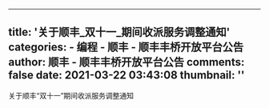 
---
title: '关于顺丰_双十一_期间收派服务调整通知'
categories: 
    - 编程
    - 顺丰 - 顺丰丰桥开放平台公告
author: 顺丰 - 顺丰丰桥开放平台公告
comments: false
date: 2021-03-22 03:43:08
thumbnail: ''
---

<div>   
关于顺丰“双十一”期间收派服务调整通知  
</div>
            